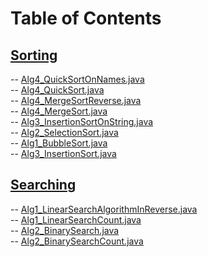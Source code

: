 # Table of Contents<br>
## [Sorting](https://github.com/cse001/Programming/tree/main/Sorting)<br>
   -- [Alg4_QuickSortOnNames.java](https://github.com/cse001/Programming/tree/main/Sorting/Alg4_QuickSortOnNames.java)<br>
   -- [Alg4_QuickSort.java](https://github.com/cse001/Programming/tree/main/Sorting/Alg4_QuickSort.java)<br>
   -- [Alg4_MergeSortReverse.java](https://github.com/cse001/Programming/tree/main/Sorting/Alg4_MergeSortReverse.java)<br>
   -- [Alg4_MergeSort.java](https://github.com/cse001/Programming/tree/main/Sorting/Alg4_MergeSort.java)<br>
   -- [Alg3_InsertionSortOnString.java](https://github.com/cse001/Programming/tree/main/Sorting/Alg3_InsertionSortOnString.java)<br>
   -- [Alg2_SelectionSort.java](https://github.com/cse001/Programming/tree/main/Sorting/Alg2_SelectionSort.java)<br>
   -- [Alg1_BubbleSort.java](https://github.com/cse001/Programming/tree/main/Sorting/Alg1_BubbleSort.java)<br>
   -- [Alg3_InsertionSort.java](https://github.com/cse001/Programming/tree/main/Sorting/Alg3_InsertionSort.java)<br>
## [Searching](https://github.com/cse001/Programming/tree/main/Searching)<br>
-- [Alg1_LinearSearchAlgorithmInReverse.java](https://github.com/cse001/Programming/tree/main/Searching/Alg1_LinearSearchAlgorithmInReverse.java)<br>
-- [Alg1_LinearSearchCount.java](https://github.com/cse001/Programming/tree/main/Searching/Alg1_LinearSearchCount.java)<br>
-- [Alg2_BinarySearch.java](https://github.com/cse001/Programming/tree/main/Searching/Alg2_BinarySearch.java)<br>
-- [Alg2_BinarySearchCount.java](https://github.com/cse001/Programming/tree/main/Searching/Alg2_BinarySearchCount.java)<br>
